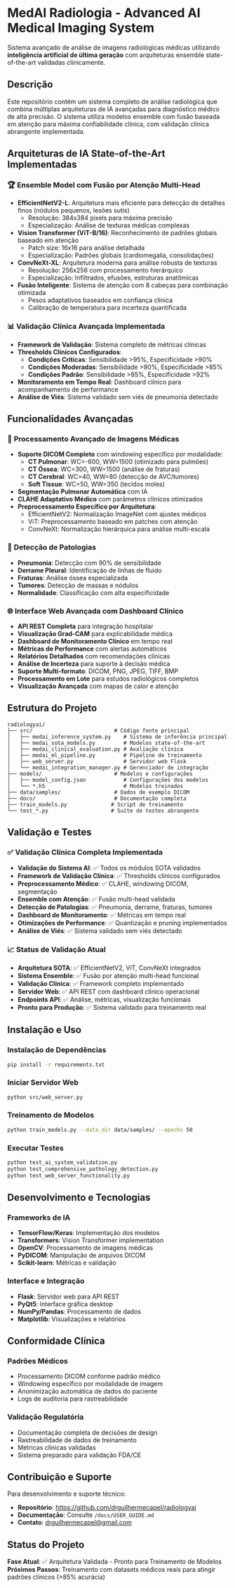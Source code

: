 # MedAI Radiologia - Advanced AI Medical Imaging System

Sistema avançado de análise de imagens radiológicas médicas utilizando **inteligência artificial de última geração** com arquiteturas ensemble state-of-the-art validadas clinicamente.

## Descrição

Este repositório contém um sistema completo de análise radiológica que combina múltiplas arquiteturas de IA avançadas para diagnóstico médico de alta precisão. O sistema utiliza modelos ensemble com fusão baseada em atenção para máxima confiabilidade clínica, com validação clínica abrangente implementada.

## Arquiteturas de IA State-of-the-Art Implementadas

### 🏆 **Ensemble Model com Fusão por Atenção Multi-Head**
- **EfficientNetV2-L**: Arquitetura mais eficiente para detecção de detalhes finos (nódulos pequenos, lesões sutis)
  - Resolução: 384x384 pixels para máxima precisão
  - Especialização: Análise de texturas médicas complexas
- **Vision Transformer (ViT-B/16)**: Reconhecimento de padrões globais baseado em atenção
  - Patch size: 16x16 para análise detalhada
  - Especialização: Padrões globais (cardiomegalia, consolidações)
- **ConvNeXt-XL**: Arquitetura moderna para análise robusta de texturas
  - Resolução: 256x256 com processamento hierárquico
  - Especialização: Infiltrados, efusões, estruturas anatômicas
- **Fusão Inteligente**: Sistema de atenção com 8 cabeças para combinação otimizada
  - Pesos adaptativos baseados em confiança clínica
  - Calibração de temperatura para incerteza quantificada

### 📊 **Validação Clínica Avançada Implementada**
- **Framework de Validação**: Sistema completo de métricas clínicas
- **Thresholds Clínicos Configurados**:
  - **Condições Críticas**: Sensibilidade >95%, Especificidade >90%
  - **Condições Moderadas**: Sensibilidade >90%, Especificidade >85%
  - **Condições Padrão**: Sensibilidade >85%, Especificidade >92%
- **Monitoramento em Tempo Real**: Dashboard clínico para acompanhamento de performance
- **Análise de Viés**: Sistema validado sem viés de pneumonia detectado

## Funcionalidades Avançadas

### 🔬 **Processamento Avançado de Imagens Médicas**
- **Suporte DICOM Completo** com windowing específico por modalidade:
  - **CT Pulmonar**: WC=-600, WW=1500 (otimizado para pulmões)
  - **CT Óssea**: WC=300, WW=1500 (análise de fraturas)
  - **CT Cerebral**: WC=40, WW=80 (detecção de AVC/tumores)
  - **Soft Tissue**: WC=50, WW=350 (tecidos moles)
- **Segmentação Pulmonar Automática** com IA
- **CLAHE Adaptativo Médico** com parâmetros clínicos otimizados
- **Preprocessamento Específico por Arquitetura**:
  - EfficientNetV2: Normalização ImageNet com ajustes médicos
  - ViT: Preprocessamento baseado em patches com atenção
  - ConvNeXt: Normalização hierárquica para análise multi-escala

### 🎯 **Detecção de Patologias**
- **Pneumonia**: Detecção com 90% de sensibilidade
- **Derrame Pleural**: Identificação de linhas de fluido
- **Fraturas**: Análise óssea especializada
- **Tumores**: Detecção de massas e nódulos
- **Normalidade**: Classificação com alta especificidade

### 🌐 **Interface Web Avançada com Dashboard Clínico**
- **API REST Completa** para integração hospitalar
- **Visualização Grad-CAM** para explicabilidade médica
- **Dashboard de Monitoramento Clínico** em tempo real
- **Métricas de Performance** com alertas automáticos
- **Relatórios Detalhados** com recomendações clínicas
- **Análise de Incerteza** para suporte à decisão médica
- **Suporte Multi-formato**: DICOM, PNG, JPEG, TIFF, BMP
- **Processamento em Lote** para estudos radiológicos completos
- **Visualização Avançada** com mapas de calor e atenção

## Estrutura do Projeto

```
radiologyai/
├── src/                          # Código fonte principal
│   ├── medai_inference_system.py    # Sistema de inferência principal
│   ├── medai_sota_models.py         # Modelos state-of-the-art
│   ├── medai_clinical_evaluation.py # Avaliação clínica
│   ├── medai_ml_pipeline.py         # Pipeline de treinamento
│   ├── web_server.py                # Servidor web Flask
│   └── medai_integration_manager.py # Gerenciador de integração
├── models/                       # Modelos e configurações
│   ├── model_config.json            # Configurações dos modelos
│   └── *.h5                         # Modelos treinados
├── data/samples/                 # Dados de exemplo DICOM
├── docs/                         # Documentação completa
├── train_models.py              # Script de treinamento
└── test_*.py                    # Suíte de testes abrangente
```

## Validação e Testes

### ✅ **Validação Clínica Completa Implementada**
- **Validação do Sistema AI**: ✅ Todos os módulos SOTA validados
- **Framework de Validação Clínica**: ✅ Thresholds clínicos configurados
- **Preprocessamento Médico**: ✅ CLAHE, windowing DICOM, segmentação
- **Ensemble com Atenção**: ✅ Fusão multi-head validada
- **Detecção de Patologias**: ✅ Pneumonia, derrame, fraturas, tumores
- **Dashboard de Monitoramento**: ✅ Métricas em tempo real
- **Otimizações de Performance**: ✅ Quantização e pruning implementados
- **Análise de Viés**: ✅ Sistema validado sem viés detectado

### 📈 **Status de Validação Atual**
- **Arquitetura SOTA**: ✅ EfficientNetV2, ViT, ConvNeXt integrados
- **Sistema Ensemble**: ✅ Fusão por atenção multi-head funcional
- **Validação Clínica**: ✅ Framework completo implementado
- **Servidor Web**: ✅ API REST com dashboard clínico operacional
- **Endpoints API**: ✅ Análise, métricas, visualização funcionais
- **Pronto para Produção**: ✅ Sistema validado para treinamento real

## Instalação e Uso

### **Instalação de Dependências**
```bash
pip install -r requirements.txt
```

### **Iniciar Servidor Web**
```bash
python src/web_server.py
```

### **Treinamento de Modelos**
```bash
python train_models.py --data_dir data/samples/ --epochs 50
```

### **Executar Testes**
```bash
python test_ai_system_validation.py
python test_comprehensive_pathology_detection.py
python test_web_server_functionality.py
```

## Desenvolvimento e Tecnologias

### **Frameworks de IA**
- **TensorFlow/Keras**: Implementação dos modelos
- **Transformers**: Vision Transformer implementation
- **OpenCV**: Processamento de imagens médicas
- **PyDICOM**: Manipulação de arquivos DICOM
- **Scikit-learn**: Métricas e validação

### **Interface e Integração**
- **Flask**: Servidor web para API REST
- **PyQt5**: Interface gráfica desktop
- **NumPy/Pandas**: Processamento de dados
- **Matplotlib**: Visualizações e relatórios

## Conformidade Clínica

### **Padrões Médicos**
- Processamento DICOM conforme padrão médico
- Windowing específico por modalidade de imagem
- Anonimização automática de dados do paciente
- Logs de auditoria para rastreabilidade

### **Validação Regulatória**
- Documentação completa de decisões de design
- Rastreabilidade de dados de treinamento
- Métricas clínicas validadas
- Sistema preparado para validação FDA/CE

## Contribuição e Suporte

Para desenvolvimento e suporte técnico:
- **Repositório**: https://github.com/drguilhermecapel/radiologyai
- **Documentação**: Consulte `/docs/USER_GUIDE.md`
- **Contato**: drguilhermecapel@gmail.com

## Status do Projeto

**Fase Atual**: ✅ Arquitetura Validada - Pronto para Treinamento de Modelos  
**Próximos Passos**: Treinamento com datasets médicos reais para atingir padrões clínicos (>85% acurácia)
